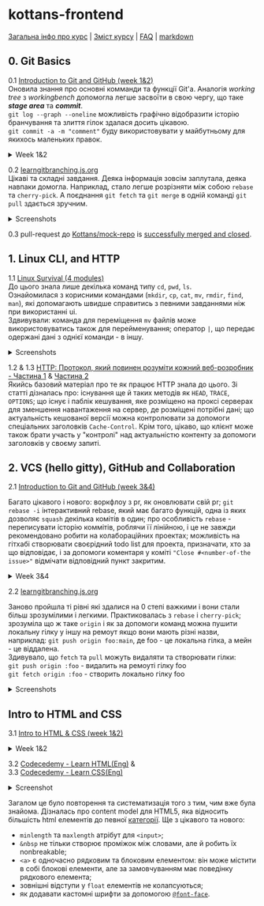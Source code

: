 # kottans-frontend

[Загальна інфо про курс](https://github.com/kottans/frontend/blob/2022_UA/README.md) | [Зміст курсу](https://github.com/kottans/frontend/blob/2022_UA/contents.md) | [FAQ](https://github.com/kottans/frontend/blob/2022_UA/faq.md) | [markdown](https://help.github.com/categories/writing-on-github/)

## 0. Git Basics

0.1 [Introduction to Git and GitHub (week 1&2)](https://www.coursera.org/learn/introduction-git-github)  
Оновила знання про основні комманди та функції Git'а. Аналогія _working tree_ з _workingbench_ допомогла легше засвоїти в свою чергу, що таке **_stage area_** та **_commit_**.  
`git log --graph --oneline` можливість графічно відобразити історію бранчування та злиття гілок здалася досить цікавою.  
`git commit -a -m "comment"` буду використовувати у майбутньому для якихось маленьких правок.

<details><summary>Week 1&2</summary>

![coursera week 1](./task_git_collaboration/git-coursera-w1.PNG)

![coursera week 2](./task_git_collaboration/git-coursera-w2.PNG)

</details>

0.2 [learngitbranching.js.org](https://learngitbranching.js.org/)  
Цікаві та складні завдання. Деяка інформація зовсім заплутала, деяка навпаки домогла. Наприклад, стало легше розрізняти між собою `rebase` та `cherry-pick`. А поєднання `git fetch` та `git merge` в одній команді `git pull` здається зручним.

<details><summary>Screenshots</summary>

![learngitbranching level Introduction Sequence](./task_git_collaboration/git_01.PNG)

![learngitbranching level Push & Pull -- віддалені репозиторії в Git!](./task_git_collaboration/git_02.PNG)

</details>

0.3 pull-request до [Kottans/mock-repo](https://github.com/Kottans/mock-repo) is [successfully merged and closed](https://github.com/kottans/mock-repo/pull/999).

## 1. Linux CLI, and HTTP

1.1 [Linux Survival (4 modules)](https://linuxsurvival.com/linux-tutorial-introduction/)  
До цього знала лише декілька команд типу `cd`, `pwd`, `ls`.  
Ознайомилася з корисними командами (`mkdir`, `cp`, `cat`, `mv`, `rmdir`, `find`, `man`), які допомагають швидше справитись з певними завданнями ніж при використанні ui.  
Здвивували: команда для переміщення `mv` файлів може використовуватись також для перейменування; оператор `|`, що передає одержані дані з однієї команди - в іншу.

<details><summary>Screenshots</summary>
 
![linux quiz 1](./task_linux_cli/linux_01.PNG)

![linux quiz 2](./task_linux_cli/linux_02.PNG)

![linux quiz 3](./task_linux_cli/linux_03.PNG)

![linux quiz 4](./task_linux_cli/linux_04.PNG)

</details>

1.2 & 1.3 [HTTP: Протокол, який повинен розуміти кожний веб-розробник - Частина 1](https://code.tutsplus.com/uk/tutorials/http-the-protocol-every-web-developer-must-know-part-1--net-31177) & [Частина 2](https://code.tutsplus.com/uk/tutorials/http-the-protocol-every-web-developer-must-know-part-2--net-31155)  
Якийсь базовий матеріал про те як працює HTTP знала до цього. Зі статті дізналась про: існування ще й таких методів як `HEAD`, `TRACE`, `OPTIONS`; що існує і паблік кешування, яке розміщено на проксі серверах для зменшення навантаження на сервер, де розміщені потрібні дані; що актуальність кешованої версії можна контролювати за допомоги спеціальних заголовків `Cache-Control`. Крім того, цікаво, що клієнт може також брати участь у "контролі" над актуальністю контенту за допомоги заголовків у своєму запиті.

## 2. VCS (hello gitty), GitHub and Collaboration

2.1 [Introduction to Git and GitHub (week 3&4)](https://www.coursera.org/learn/introduction-git-github)

Багато цікавого і нового: воркфлоу з pr, як оновлювати свій pr; `git rebase -i` інтерактивний rebase, який має багато функцій, одна із яких дозволяє `squash` декілька комітів в один; про особливість `rebase` - переписувати історію коммітів, роблячи її лінійною, і це не завжди рекомендовано робити на колабораційних проектах; можливість на гітхабі створювати своєрідний todo list для проекта, призначати, хто за що відповідає, і за допомоги коментаря у коміті `"Close #<number-of-the issue>"` відмічати відповідний пункт закритим.

<details><summary>Week 3&4</summary>

![coursera week 3](./task_git_collaboration/git-coursera-w3.PNG)

![coursera week 4](./task_git_collaboration/git-coursera-w4.PNG)

</details>

2.2 [learngitbranching.js.org](https://learngitbranching.js.org/)

Заново пройшла ті рівні які здалися на 0 степі важкими і вони стали більш зрозумілими і легкими. Практиковалась з `rebase` і `cherry-pick`; зрозуміла що ж таке `origin` і як за допомоги команд можна пушити локальну гілку у іншу на ремоут якщо вони мають різні назви, наприклад: `git push origin foo:main`, де foo - це локальна гілка, а мейн - це віддалена.  
Здивувало, що `fetch` та `pull` можуть видаляти та створювати гілки:  
`git push origin :foo` - видалить на ремоуті гілку foo  
`git fetch origin :foo` - створить локально гілку foo

<details><summary>Screenshots</summary>

![learngitbranching level Introduction Sequence](./task_git_collaboration/git_01.PNG)

![learngitbranching level Push & Pull -- віддалені репозиторії в Git!](./task_git_collaboration/git_02.PNG)

</details>

## Intro to HTML and CSS

3.1 [Intro to HTML & CSS (week 1&2)](https://www.coursera.org/learn/html-css-javascript-for-web-developers)

<details><summary>Week 1&2</summary>

![coursera week 1](./task_html_css_intro/coursera-htmlcss01.PNG)

![coursera week 2](./task_html_css_intro/coursera-htmlcss02.PNG)

</details>

3.2 [Codecedemy - Learn HTML(Eng)](https://www.codecademy.com/learn/learn-html) &  
3.3 [Codecedemy - Learn CSS(Eng)](https://www.codecademy.com/learn/learn-css)

<details><summary>Screenshot</summary>

![HTML & CSS codecademy](./task_html_css_intro/codecadamy.png)

</details>

Загалом це було повторення та систематизація того з тим, чим вже була знайома. Дізналась про content model для HTML5, яка відносить більшість html елементів до певної [категорії](https://html.spec.whatwg.org/#content-models). Ще з цікавого та нового:

- `minlength` та `maxlength` атрібут для `<input>`;
- `&nbsp` не тільки створює проміжок між словами, але й робить їх nonbreakable;
- `<a>` є одночасно рядковим та блоковим елементом: він може містити в собі блокові елементи, але за замовчуванням має поведінку рядкового елемента;
- зовнішні відступи у `float` елементів не колапсуються;
- як додавати кастомні шрифти за допомогою [`@font-face`](https://css-tricks.com/snippets/css/using-font-face-in-css/).

<!-- <details><summary>WIP</summary>

</details> -->
